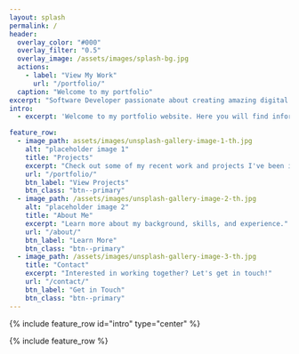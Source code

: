 ```yaml
---
layout: splash
permalink: /
header:
  overlay_color: "#000"
  overlay_filter: "0.5"
  overlay_image: /assets/images/splash-bg.jpg
  actions:
    - label: "View My Work"
      url: "/portfolio/"
  caption: "Welcome to my portfolio"
excerpt: "Software Developer passionate about creating amazing digital experiences"
intro: 
  - excerpt: 'Welcome to my portfolio website. Here you will find information about my projects, skills, and professional journey. Feel free to explore and get in touch!'

feature_row:
  - image_path: assets/images/unsplash-gallery-image-1-th.jpg
    alt: "placeholder image 1"
    title: "Projects"
    excerpt: "Check out some of my recent work and projects I've been involved in."
    url: "/portfolio/"
    btn_label: "View Projects"
    btn_class: "btn--primary"
  - image_path: /assets/images/unsplash-gallery-image-2-th.jpg
    alt: "placeholder image 2"
    title: "About Me"
    excerpt: "Learn more about my background, skills, and experience."
    url: "/about/"
    btn_label: "Learn More"
    btn_class: "btn--primary"
  - image_path: /assets/images/unsplash-gallery-image-3-th.jpg
    title: "Contact"
    excerpt: "Interested in working together? Let's get in touch!"
    url: "/contact/"
    btn_label: "Get in Touch"
    btn_class: "btn--primary"      
---
```


{% include feature_row id="intro" type="center" %}

{% include feature_row %}
